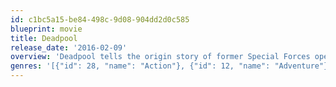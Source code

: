 ```yaml
---
id: c1bc5a15-be84-498c-9d08-904dd2d0c585
blueprint: movie
title: Deadpool
release_date: '2016-02-09'
overview: 'Deadpool tells the origin story of former Special Forces operative turned mercenary Wade Wilson, who after being subjected to a rogue experiment that leaves him with accelerated healing powers, adopts the alter ego Deadpool. Armed with his new abilities and a dark, twisted sense of humor, Deadpool hunts down the man who nearly destroyed his life.'
genres: '[{"id": 28, "name": "Action"}, {"id": 12, "name": "Adventure"}, {"id": 35, "name": "Comedy"}]'
---
```

